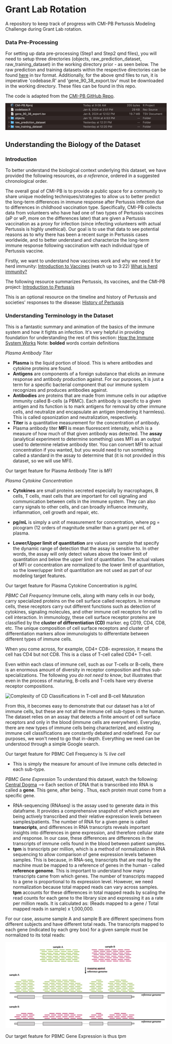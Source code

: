 # Grant Lab Rotation
A repository to keep track of progress with CMI-PB Pertussis Modeling Challenge during Grant Lab rotation.


### Data Pre-Processing

For setting up data pre-processing (Step1 and Step2 qmd files), you will need to setup three directories (objects, raw_prediction_dataset, raw_training_dataset) in the working directory prior - as seen below. The raw prediction and training datasets within the respective directories can be found [here](https://www.cmi-pb.org/downloads/cmipb_challenge_datasets/current/2nd_challenge/raw_datasets/) in tsv format. Additionally, for the above qmd files to run, it is imperative 'codebase.R' and 'gene_90_38_export.tsv' must be downloaded in the working directory. These files can be found in this repo. 

The code is adapted from the [CMI-PB GitHub Repo](https://github.com/CMI-PB). 

![Working Directory Setup](preprocess_setup.png)



## Understanding the Biology of the Dataset
### Introduction
To better understand the biological context underlying this dataset, we have provided the following resources, _as a reference_, ordered in a suggested chronological order. 

The overall goal of CMI-PB is to provide a public space for a community to share unique modeling techniques/strategies to allow us to better predict the long-term differences in immune response after Pertussis infection due to differences in childhood vaccination type.  Specifically, CMI-PB collects data from volunteers who have had one of two types of Pertussis vaccines (aP or wP, more on the differences later) that are given a Pertussis vaccination as a proxy for infection (since infecting volunteers with actual Pertussis is highly unethical). Our goal is to use that data to see potential reasons as to why there has been a recent surge in Pertussis cases worldwide, and to better understand and characterize the long-term immune response following vaccination with each individual type of Pertussis vaccine.  

Firstly, we want to understand how vaccines work and why we need it for herd immunity:
[Introduction to Vaccines](https://www.youtube.com/watch?v=rb7TVW77ZCs) (watch up to 3:22) 
[What is herd immunity?](https://www.youtube.com/watch?v=kLUzwT9tWxY)

The following resource summarizes Pertussis, its vaccines, and the CMI-PB project: [Introduction to Pertussis](https://bioboot.github.io/cmi-pb_teaching/background/intro_to_pertussis.html)

This is an optional resource on the timeline and history of Pertussis and societies' responses to the disease: [History of Pertussis](https://bioboot.github.io/cmi-pb_teaching/timeline/pertussis_timeline.html)

### Understanding Terminology in the Dataset
This is a fantastic summary and animation of the basics of the immune system and how it fights an infection. It's very helpful in providing foundation for understanding the rest of this section: [How the Immune System Works](https://www.youtube.com/watch?v=lXfEK8G8CUI)
Note: **bolded** words contain definitions


_Plasma Antibody Titer_ 
* **Plasma** is the liquid portion of blood. This is where antibodies and cytokine proteins are found.
* **Antigens** are components of a foreign substance that elicits an immune response and antibody production against. For our purposes, it is just a term for a specific bacterial component that our immune system recognizes and produces antibodies against.
* **Antibodies** are proteins that are made from immune cells in our adaptive immunity called B-cells (a PBMC). Each antibody is specific to a given antigen and its function is to mark antigens for removal by other immune cells, and neutralize and encapsulate an antigen (rendering it harmless). This is called opsonization and neutralization, respectively.
* **Titer** is a quantitative measurement for the concentration of antibody.
* Plasma antibody titer **MFI** is mean fluorescent intensity, which is a measure of how much of that given antibody was detected. The **assay** (analytical experiment to determine something) uses MFI as an output used to determine relative antibody titer. You can convert MFI to actual concentration if you wanted, but you would need to run something called a standard in the assay to determine that (it is not provided in this dataset, so we will use MFI).

Our target feature for Plasma Antibody Titer is _MFI_

  
_Plasma Cytokine Concentration_
* **Cytokines** are small proteins secreted especially by macrophages, B cells, T cells, mast cells that are important for cell signaling and communication between cells in the immune system. They can also carry signals to other cells, and can broadly influence immunity, inflammation, cell growth and repair, etc.
* **pg/mL** is simply a unit of measurement for concentration, where pg = picogram (12 orders of magnitude smaller than a gram) per mL of plasma.

* **Lower/Upper limit of quantitation** are values per sample that specify the dynamic range of detection that the assay is sensitive to. In other words, the assay will only detect values above the lower limit of quantitation and below the upper limit of quantitation. The actual values of MFI or concentration are normalized to the lower limit of quantitation, so the lower/upper limit of quantitation are not used as part of our modeling target features.   

Our target feature for Plasma Cytokine Concentration is _pg/mL_


_PBMC Cell Frequency_
Immune cells, along with many cells in our body, carry specialized proteins on the cell surface called receptors. In immune cells, these receptors carry out different functions such as detection of cytokines, signaling molecules, and other immune cell receptors for cell to cell interaction. In immunology, these cell surface receptor proteins are classified by the **cluster of differentiation (CD)** marker. eg CD19, CD4, CD8, etc. The unique composition of cell surface receptors and cluster of differentiation markers allow immunologists to differentiate between different types of immune cells. 

When you come across, for example, CD4+ CD8- expression, it means the cell has CD4 but not CD8. This is a class of T-cell called CD4+ T-cell. 

Even within each class of immune cell, such as our T-cells or B-cells, there is an enormous amount of diversity in receptor composition and thus sub-specializations. The following you _do not need to know_, but illustrates that even in the process of maturing, B-cells and T-cells have very diverse receptor compositions. 

![Complexity of CD Classifications in T-cell and B-cell Maturation](btcell.png=250x)

From this, it becomes easy to demonstrate that our dataset has a lot of immune cells, but these are not all the immune cell sub-types in the human. The dataset relies on an assay that detects a finite amount of cell surface receptors and only in the blood (immune cells are everywhere). Everyday, there are new types of immune cells being characterized, and existing immune cell classifications are constantly debated and redefined. For our purposes, we won't need to go that in-depth. Everything we need can be understood through a simple Google search. 

Our target feature for PBMC Cell Frequency is _% live cell_
* This is simply the measure for amount of live immune cells detected in each sub-type.
  

_PBMC Gene Expression_
To understand this dataset, watch the following: [Central Dogma](https://www.youtube.com/watch?v=KIvBn6gfRgY)
--> Each section of DNA that is transcribed into RNA is called a **gene**. This gene, after being . Thus, each protein must come from a specific gene.

* RNA-sequencing (RNAseq) is the assay used to generate data in this dataframe. It provides a comprehensive snapshot of which _genes_ are being actively transcribed and their relative expression levels between samples/patients. The number of RNA for a given gene is called **transcripts**, and differences in RNA transcripts reveals important insights into differences in gene expression, and therefore cellular state and response. In our case, these differences are differences in the transcripts of immune cells found in the blood between patient samples. 
* **tpm** is transcripts per million, which is a method of normalization in RNA sequencing to allow comparison of gene expression levels between samples. This is because, in RNA-seq, transcripts that are read by the machine must be mapped to a reference of genes in the human - called **reference genome**. This is important to understand how many transcripts came from which genes. The number of transcripts mapped to a gene is proportional to its expression level. However, we need normalization because total mapped reads can vary across samples. **tpm** accounts for these differences in total mapped reads by scaling the read counts for each gene to the library size and expressing it as a rate per million reads. It is calculated as: (Reads mapped to a gene / Total mapped reads in sample) x 1,000,000.

For our case, assume sample A and sample B are different specimens from different subjects and have different total reads. The transcripts mapped to each gene (indicated by each grey box) for a given sample must be normalized to its total reads:

![Mapping to a Reference Genome](dge.png)

Our target feature for PBMC Gene Expression is thus _tpm_


